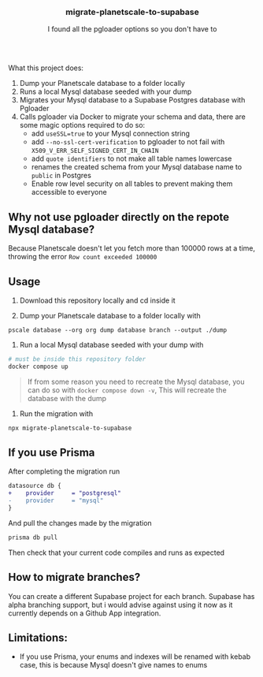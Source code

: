 <div align='center'>
    <br/>
    <br/>
    <h3>migrate-planetscale-to-supabase</h3>
    <p>I found all the pgloader options so you don't have to</p>
    <br/>
    <br/>

</div>

What this project does:

1. Dump your Planetscale database to a folder locally
1. Runs a local Mysql database seeded with your dump
1. Migrates your Mysql database to a Supabase Postgres database with Pgloader
1. Calls pgloader via Docker to migrate your schema and data, there are some magic options required to do so:
    - add `useSSL=true` to your Mysql connection string
    - add `--no-ssl-cert-verification` to pgloader to not fail with `X509_V_ERR_SELF_SIGNED_CERT_IN_CHAIN`
    - add `quote identifiers` to not make all table names lowercase
    - renames the created schema from your Mysql database name to `public` in Postgres
    - Enable row level security on all tables to prevent making them accessible to everyone

## Why not use pgloader directly on the repote Mysql database?

Because Planetscale doesn't let you fetch more than 100000 rows at a time, throwing the error `Row count exceeded 100000`

## Usage

1. Download this repository locally and cd inside it

1. Dump your Planetscale database to a folder locally with

```
pscale database --org org dump database branch --output ./dump
```

1. Run a local Mysql database seeded with your dump with

```sh
# must be inside this repository folder
docker compose up
```

> If from some reason you need to recreate the Mysql database, you can do so with `docker compose down -v`, This will recreate the database with the dump

1. Run the migration with

```sh
npx migrate-planetscale-to-supabase
```

## If you use Prisma

After completing the migration run

```diff
datasource db {
+    provider     = "postgresql"
-    provider     = "mysql"
}
```

And pull the changes made by the migration

```sh
prisma db pull
```

Then check that your current code compiles and runs as expected

## How to migrate branches?

You can create a different Supabase project for each branch. Supabase has alpha branching support, but i would advise against using it now as it currently depends on a Github App integration.

## Limitations:

-   If you use Prisma, your enums and indexes will be renamed with kebab case, this is because Mysql doesn't give names to enums
